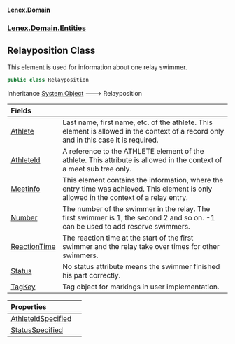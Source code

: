 #### [Lenex.Domain](index.md 'index')
### [Lenex.Domain.Entities](Lenex.Domain.Entities.md 'Lenex.Domain.Entities')

## Relayposition Class

This element is used for information about one relay swimmer.

```csharp
public class Relayposition
```

Inheritance [System.Object](https://docs.microsoft.com/en-us/dotnet/api/System.Object 'System.Object') &#129106; Relayposition

| Fields | |
| :--- | :--- |
| [Athlete](Lenex.Domain.Entities.Relayposition.Athlete.md 'Lenex.Domain.Entities.Relayposition.Athlete') | Last name, first name, etc. of the athlete. This element is allowed in the context of a record only and in this case it is required. |
| [AthleteId](Lenex.Domain.Entities.Relayposition.AthleteId.md 'Lenex.Domain.Entities.Relayposition.AthleteId') | A reference to the ATHLETE element of the athlete. This attribute is allowed in the context of a meet sub tree only. |
| [Meetinfo](Lenex.Domain.Entities.Relayposition.Meetinfo.md 'Lenex.Domain.Entities.Relayposition.Meetinfo') | This element contains the information, where the entry time was achieved. This element is only allowed in the context of a relay entry. |
| [Number](Lenex.Domain.Entities.Relayposition.Number.md 'Lenex.Domain.Entities.Relayposition.Number') | The number of the swimmer in the relay. The first swimmer is 1, the second 2 and so on. -1 can be used to add reserve swimmers. |
| [ReactionTime](Lenex.Domain.Entities.Relayposition.ReactionTime.md 'Lenex.Domain.Entities.Relayposition.ReactionTime') | The reaction time at the start of the first swimmer and the relay take over times for other swimmers. |
| [Status](Lenex.Domain.Entities.Relayposition.Status.md 'Lenex.Domain.Entities.Relayposition.Status') | No status attribute means the swimmer finished his part correctly. |
| [TagKey](Lenex.Domain.Entities.Relayposition.TagKey.md 'Lenex.Domain.Entities.Relayposition.TagKey') | Tag object for markings in user implementation. |

| Properties | |
| :--- | :--- |
| [AthleteIdSpecified](Lenex.Domain.Entities.Relayposition.AthleteIdSpecified.md 'Lenex.Domain.Entities.Relayposition.AthleteIdSpecified') | |
| [StatusSpecified](Lenex.Domain.Entities.Relayposition.StatusSpecified.md 'Lenex.Domain.Entities.Relayposition.StatusSpecified') | |
